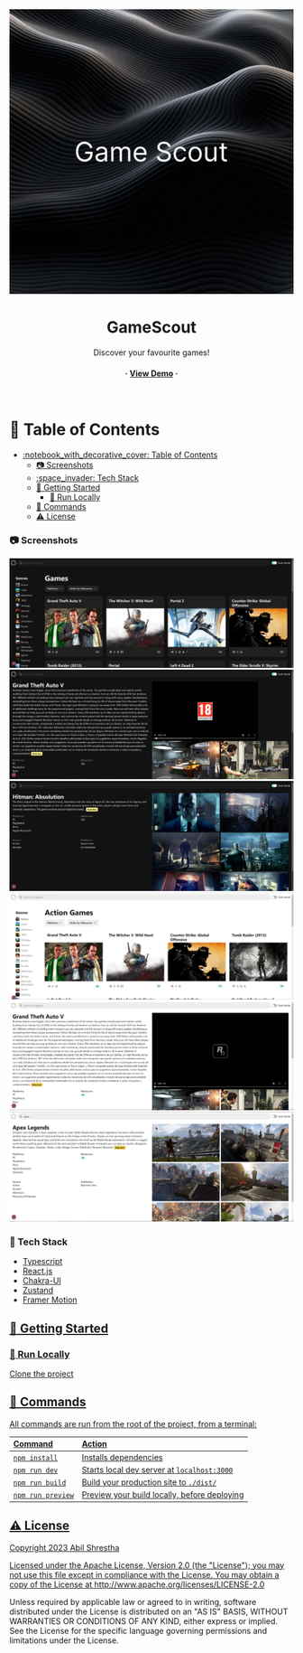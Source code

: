 <div align="center">

  <img src="/public/Game_Scout.jpg" alt="logo" height="auto" />
  <h1>GameScout</h1>
  
  <p>
    Discover your favourite games!
  </p>
  
  
<h4>
    <span> · </span>
    <a href="https://tripguide-capstone-jsm.vercel.app/" target="blank">View Demo</a>
    <span> · </span>
  </h4>
</div>

<br />

<!-- Table of Contents -->
# :notebook_with_decorative_cover: Table of Contents

- [:notebook\_with\_decorative\_cover: Table of Contents](#notebook_with_decorative_cover-table-of-contents)
    - [:camera: Screenshots](#camera-screenshots)
    - [:space\_invader: Tech Stack](#space_invader-tech-stack)
  - [:toolbox: Getting Started](#toolbox-getting-started)
    - [:running: Run Locally](#running-run-locally)
  - [🧞 Commands](#-commands)
  - [:warning: License](#warning-license)


<!-- Screenshots -->
### :camera: Screenshots

<div align="center"> 
  <img src="./public/1.JPG" alt="screenshot" />
  <img src="./public/2.JPG" alt="screenshot" />
  <img src="./public/3.JPG" alt="screenshot" />
  <img src="./public/4.JPG" alt="screenshot" />
  <img src="./public/5.JPG" alt="screenshot" />
  <img src="./public/6.JPG" alt="screenshot" />
  
</div>


<!-- TechStack -->
### :space_invader: Tech Stack

  <ul>
    <li><a href="https://www.typescriptlang.org/">Typescript</a></li>
    <li><a href="https://reactjs.org/">React.js</a></li>
    <li><a href="https://chakra-ui.com/">Chakra-UI</a></li>
    <li><a href="https://zustand-demo.pmnd.rs/">Zustand</a></li>
    <li><a href="https://github.com/framer/motion">Framer Motion</li> 
  </ul>




<!-- Getting Started -->
## 	:toolbox: Getting Started

<!-- Run Locally -->
### :running: Run Locally

Clone the project

## 🧞 Commands

All commands are run from the root of the project, from a terminal:

| Command                   | Action                                           |
| :------------------------ | :----------------------------------------------- |
| `npm install`             | Installs dependencies                            |
| `npm run dev`             | Starts local dev server at `localhost:3000`      |
| `npm run build`           | Build your production site to `./dist/`          |
| `npm run preview`         | Preview your build locally, before deploying     |



<!-- License -->
## :warning: License

Copyright 2023 Abil Shrestha

Licensed under the Apache License, Version 2.0 (the "License"); you may not use this file except in compliance with the License. You may obtain a copy of the License at
http://www.apache.org/licenses/LICENSE-2.0

Unless required by applicable law or agreed to in writing, software distributed under the License is distributed on an "AS IS" BASIS, WITHOUT WARRANTIES OR CONDITIONS OF ANY KIND, either express or implied. See the License for the specific language governing permissions and limitations under the License.


